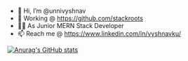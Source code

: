 - 👋 Hi, I’m @unnivyshnav
- 🏢 Working @ https://github.com/stackroots
- 👷‍♂️ As Junior MERN Stack Developer
- 📫 Reach me @ https://www.linkedin.com/in/vyshnavku/


[![Anurag's GitHub stats](https://github-readme-stats.vercel.app/api?username=unnivyshnav?count_private=true)](https://github.com/unnivyshnav/github-readme-stats)

<!---
unnivyshnav/unnivyshnav is a ✨ special ✨ repository because its `README.md` (this file) appears on your GitHub profile.
You can click the Preview link to take a look at your changes.
--->

